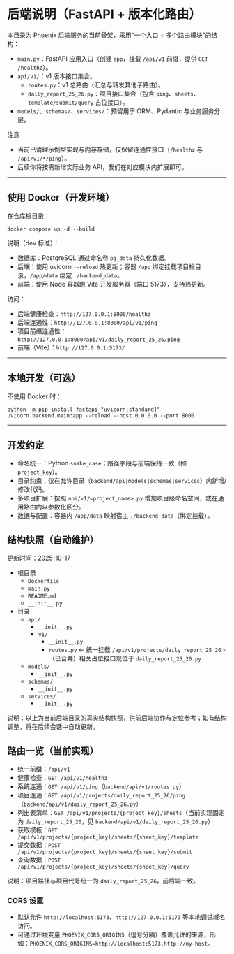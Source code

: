 # 后端说明（FastAPI + 版本化路由）

本目录为 Phoenix 后端服务的当前骨架，采用“一个入口 + 多个路由模块”的结构：

- `main.py`：FastAPI 应用入口（创建 `app`，挂载 `/api/v1` 前缀，提供 `GET /healthz`）。
- `api/v1/`：v1 版本接口集合。
  - `routes.py`：v1 总路由（汇总与转发其他子路由）。
  - `daily_report_25_26.py`：项目接口集合（包含 `ping`、`sheets`、`template/submit/query` 占位接口）。
- `models/`、`schemas/`、`services/`：预留用于 ORM、Pydantic 与业务服务分层。

注意
- 当前已清理示例型实现与内存存储，仅保留连通性接口（`/healthz` 与 `/api/v1/*/ping`）。
- 后续你将按需新增实际业务 API，我们在对应模块内扩展即可。

---

## 使用 Docker（开发环境）

在仓库根目录：
```
docker compose up -d --build
```

说明（dev 标准）：
- 数据库：PostgreSQL 通过命名卷 `pg_data` 持久化数据。
- 后端：使用 uvicorn `--reload` 热更新；容器 `/app` 绑定挂载项目根目录，`/app/data` 绑定 `./backend_data`。
- 前端：使用 Node 容器跑 Vite 开发服务器（端口 5173），支持热更新。

访问：
- 后端健康检查：`http://127.0.0.1:8000/healthz`
- 后端连通性：`http://127.0.0.1:8000/api/v1/ping`
- 项目前缀连通性：`http://127.0.0.1:8000/api/v1/daily_report_25_26/ping`
- 前端（Vite）：`http://127.0.0.1:5173/`

---

## 本地开发（可选）

不使用 Docker 时：
```
python -m pip install fastapi "uvicorn[standard]"
uvicorn backend.main:app --reload --host 0.0.0.0 --port 8000
```

---

## 开发约定
- 命名统一：Python `snake_case`；路径字段与前端保持一致（如 `project_key`）。
- 目录约束：仅在允许目录（`backend/api|models|schemas|services`）内新增/修改代码。
- 多项目扩展：按照 `api/v1/<project_name>.py` 增加项目级命名空间，或在通用路由内以参数化区分。
- 数据与配置：容器内 `/app/data` 映射宿主 `./backend_data`（绑定挂载）。
## 结构快照（自动维护）
更新时间：2025-10-17

- 根目录
  - `Dockerfile`
  - `main.py`
  - `README.md`
  - `__init__.py`
- 目录
  - `api/`
    - `__init__.py`
    - `v1/`
      - `__init__.py`
      - `routes.py`  ← 统一挂载 `/api/v1/projects/daily_report_25_26`
      -（已合并）相关占位接口现位于 `daily_report_25_26.py`
  - `models/`
    - `__init__.py`
  - `schemas/`
    - `__init__.py`
  - `services/`
    - `__init__.py`

说明：以上为当前后端目录的真实结构快照，供前后端协作与定位参考；如有结构调整，将在后续会话中自动更新。
## 路由一览（当前实现）

- 统一前缀：`/api/v1`
- 健康检查：`GET /api/v1/healthz`
- 系统连通：`GET /api/v1/ping`（`backend/api/v1/routes.py`）
- 项目连通：`GET /api/v1/projects/daily_report_25_26/ping`（`backend/api/v1/daily_report_25_26.py`）
- 列出表清单：`GET /api/v1/projects/{project_key}/sheets`（当前实现固定为 `daily_report_25_26`，见 `backend/api/v1/daily_report_25_26.py`）
- 获取模板：`GET /api/v1/projects/{project_key}/sheets/{sheet_key}/template`
- 提交数据：`POST /api/v1/projects/{project_key}/sheets/{sheet_key}/submit`
- 查询数据：`POST /api/v1/projects/{project_key}/sheets/{sheet_key}/query`

说明：项目路径与项目代号统一为 `daily_report_25_26`，前后端一致。

### CORS 设置

- 默认允许 `http://localhost:5173`、`http://127.0.0.1:5173` 等本地调试域名访问。
- 可通过环境变量 `PHOENIX_CORS_ORIGINS`（逗号分隔）覆盖允许的来源，形如：`PHOENIX_CORS_ORIGINS=http://localhost:5173,http://my-host`。
